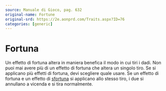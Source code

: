 ```yaml
---
source: Manuale di Gioco, pag. 632
original-name: Fortune
original-srd: https://2e.aonprd.com/Traits.aspx?ID=76
categories: [generic]
---
```


# Fortuna

Un effetto di fortuna altera in maniera benefica il modo in cui tiri i dadi. Non
puoi mai avere più di un effetto di fortuna che altera un singolo tiro. Se si
applicano più effetti di fortuna, devi scegliere quale usare. Se un effetto di
fortuna e un effetto di [sfortuna](/tratti/sfortuna) si applicano allo stesso
tiro, i due si annullano a vicenda e si tira normalmente.
